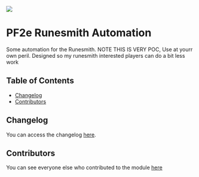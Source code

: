 ![](https://img.shields.io/badge/Foundry-v12-informational)
<!--- Downloads @ Latest Badge -->
<!--- replace <user>/<repo> with your username/repository -->
<!--- ![All Downloads](https://img.shields.io/github/downloads/<user>/<repo>/total?color=5e0000&label=All%20Downloads) -->
<!--- ![Latest Release Download Count](https://img.shields.io/github/downloads/<user>/<repo>/latest/module.zip) -->

<!--- Forge Bazaar Install % Badge -->
<!--- replace <your-module-name> with the `name` in your manifest -->
<!--- ![Forge Installs](https://img.shields.io/badge/dynamic/json?label=Forge%20Installs&query=package.installs&suffix=%25&url=https%3A%2F%2Fforge-vtt.com%2Fapi%2Fbazaar%2Fpackage%2F<your-module-name>&colorB=4aa94a) -->


# PF2e Runesmith Automation

Some automation for the Runesmith. NOTE THIS IS VERY POC, Use at yourr own peril. Designed so my runesmith interested players can do a bit less work

## Table of Contents
- [Changelog](#changelog)
- [Contributors](#contributors)

## Changelog
You can access the changelog [here](/CHANGELOG.md).
## Contributors
You can see everyone else who contributed to the module [here](CONTRIBUTORS.md)
